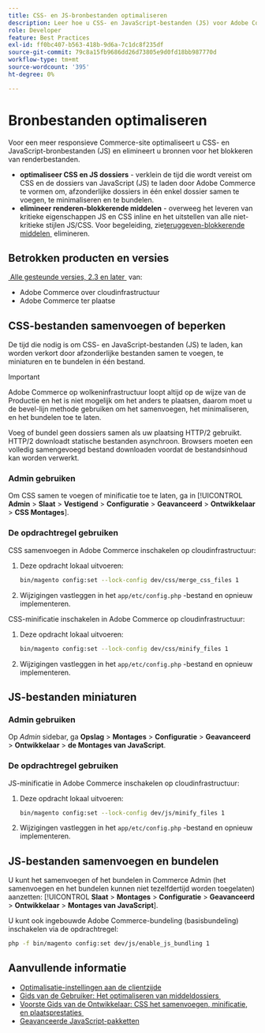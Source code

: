```yaml
---
title: CSS- en JS-bronbestanden optimaliseren
description: Leer hoe u CSS- en JavaScript-bestanden (JS) voor Adobe Commerce-projecten kunt samenvoegen en miniaturen via Beheer of de opdrachtregel.
role: Developer
feature: Best Practices
exl-id: ff0bc407-b563-418b-9d6a-7c1dc8f235df
source-git-commit: 79c8a15fb9686dd26d73805e9d0fd18bb987770d
workflow-type: tm+mt
source-wordcount: '395'
ht-degree: 0%

---
```


# Bronbestanden optimaliseren

Voor een meer responsieve Commerce-site optimaliseert u CSS- en JavaScript-bronbestanden (JS) en elimineert u bronnen voor het blokkeren van renderbestanden.

- **optimaliseer CSS en JS dossiers** - verklein de tijd die wordt vereist om CSS en de dossiers van JavaScript (JS) te laden door Adobe Commerce te vormen om, afzonderlijke dossiers in één enkel dossier samen te voegen, te minimaliseren en te bundelen.
- **elimineer renderen-blokkerende middelen** - overweeg het leveren van kritieke eigenschappen JS en CSS inline en het uitstellen van alle niet-kritieke stijlen JS/CSS. Voor begeleiding, zie [&#x200B; teruggeven-blokkerende middelen &#x200B;](https://web.dev/render-blocking-resources/) elimineren.

## Betrokken producten en versies

[&#x200B; Alle gesteunde versies, 2.3 en later &#x200B;](../../../release/versions.md) van:

- Adobe Commerce over cloudinfrastructuur
- Adobe Commerce ter plaatse

## CSS-bestanden samenvoegen of beperken

De tijd die nodig is om CSS- en JavaScript-bestanden (JS) te laden, kan worden verkort door afzonderlijke bestanden samen te voegen, te miniaturen en te bundelen in één bestand.

>[!IMPORTANT]
>
>Adobe Commerce op wolkeninfrastructuur loopt altijd op de wijze van de Productie en het is niet mogelijk om het anders te plaatsen, daarom moet u de bevel-lijn methode gebruiken om het samenvoegen, het minimaliseren, en het bundelen toe te laten.

Voeg of bundel geen dossiers samen als uw plaatsing HTTP/2 gebruikt. HTTP/2 downloadt statische bestanden asynchroon. Browsers moeten een volledig samengevoegd bestand downloaden voordat de bestandsinhoud kan worden verwerkt.

### Admin gebruiken

Om CSS samen te voegen of minificatie toe te laten, ga in [!UICONTROL **Admin** > **Slaat** > **Vestigend** > **Configuratie** > **Geavanceerd** > **Ontwikkelaar** > **CSS Montages**].

### De opdrachtregel gebruiken

CSS samenvoegen in Adobe Commerce inschakelen op cloudinfrastructuur:

1. Deze opdracht lokaal uitvoeren:

   ```bash
   bin/magento config:set --lock-config dev/css/merge_css_files 1
   ```

1. Wijzigingen vastleggen in het `app/etc/config.php` -bestand en opnieuw implementeren.

CSS-minificatie inschakelen in Adobe Commerce op cloudinfrastructuur:

1. Deze opdracht lokaal uitvoeren:

   ```bash
   bin/magento config:set --lock-config dev/css/minify_files 1
   ```

1. Wijzigingen vastleggen in het `app/etc/config.php` -bestand en opnieuw implementeren.

## JS-bestanden miniaturen

### Admin gebruiken

Op *Admin* sidebar, ga **Opslag** > **Montages** > **Configuratie** > **Geavanceerd** > **Ontwikkelaar** > **de Montages van JavaScript**.

### De opdrachtregel gebruiken

JS-minificatie in Adobe Commerce inschakelen op cloudinfrastructuur:

1. Deze opdracht lokaal uitvoeren:

   ```bash
   bin/magento config:set --lock-config dev/js/minify_files 1
   ```

1. Wijzigingen vastleggen in het `app/etc/config.php` -bestand en opnieuw implementeren.

## JS-bestanden samenvoegen en bundelen

U kunt het samenvoegen of het bundelen in Commerce Admin (het samenvoegen en het bundelen kunnen niet tezelfdertijd worden toegelaten) aanzetten: [!UICONTROL **Slaat** > **Montages** > **Configuratie** > **Geavanceerd** > **Ontwikkelaar** > **Montages van JavaScript**].

U kunt ook ingebouwde Adobe Commerce-bundeling (basisbundeling) inschakelen via de opdrachtregel:

```bash
php -f bin/magento config:set dev/js/enable_js_bundling 1
```

## Aanvullende informatie

- [Optimalisatie-instellingen aan de clientzijde](../../../performance/configuration.md#client-side-optimization-settings)
- [&#x200B; Gids van de Gebruiker: Het optimaliseren van middeldossiers &#x200B;](https://experienceleague.adobe.com/nl/docs/commerce-admin/systems/tools/developer-tools#optimizing-resource-files)
- [&#x200B; Voorste Gids van de Ontwikkelaar: CSS het samenvoegen, minificatie, en plaatsprestaties &#x200B;](https://developer.adobe.com/commerce/frontend-core/guide/css/#css-merging-minification-and-performance)
- [Geavanceerde JavaScript-pakketten](../../../performance/advanced-js-bundling.md)
